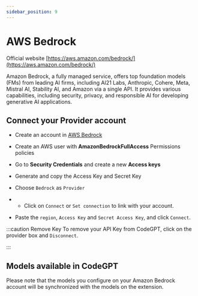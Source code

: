 ```yaml
---
sidebar_position: 9
---
```


# AWS Bedrock

Official website [https://aws.amazon.com/bedrock/](https://aws.amazon.com/bedrock/)

Amazon Bedrock, a fully managed service, offers top foundation models (FMs) from leading AI firms, including AI21 Labs, Anthropic, Cohere, Meta, Mistral AI, Stability AI, and Amazon via a single API. It provides various capabilities, including security, privacy, and responsible AI for developing generative AI applications. 


## Connect your Provider account
- Create an account in [AWS Bedrock](https://aws.amazon.com/es/console/)
- Create an AWS user with **AmazonBedrockFullAccess** Permissions policies



- Go to **Security Credentials** and create a new **Access keys**
- Generate and copy the Access Key and Secret Key
- Choose `Bedrock` as `Provider`
- - Click on `Connect` or `Set connection` to link with your account.
- Paste the `region`, `Access Key` and `Secret Access Key`, and click `Connect`.



:::caution Remove Key
To remove your API Key from CodeGPT, click on the provider box and `Disconnect`.



:::

## Models available in CodeGPT
Please note that the models you configure on your Amazon Bedrock account will be synchronized with the models on the extension.

